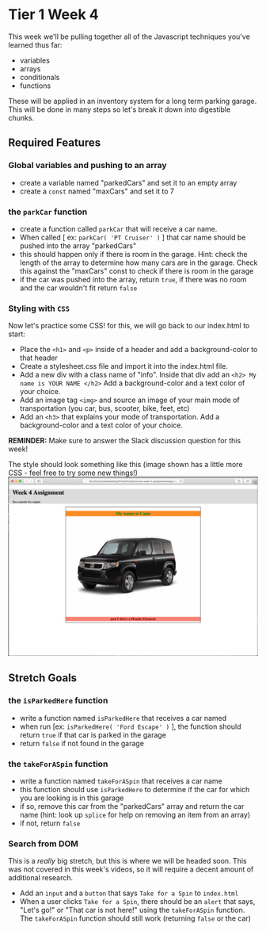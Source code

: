 # Tier 1 Week 4

This week we'll be pulling together all of the Javascript techniques you've learned thus far:

- variables
- arrays
- conditionals
- functions

These will be applied in an inventory system for a long term parking garage. This will be done in many steps so let's break it down into digestible chunks.

## Required Features

### Global variables and pushing to an array

- create a variable named "parkedCars" and set it to an empty array
- create a `const` named "maxCars" and set it to 7

### the `parkCar` function

- create a function called `parkCar` that will receive a car name.
- When called [ ex: `parkCar( 'PT Cruiser' )` ] that car name should be pushed into the array "parkedCars"
- this should happen only if there is room in the garage. Hint: check the length of the array to determine how many cars are in the garage. Check this against the "maxCars" const to check if there is room in the garage
- if the car was pushed into the array, return `true`, if there was no room and the car wouldn't fit return `false`

### Styling with `CSS` 

Now let's practice some CSS! for this, we will go back to our index.html to start:

- Place the `<h1>` and `<p>` inside of a header and add a background-color to that header
- Create a stylesheet.css file and import it into the index.html file.
- Add a new div with a class name of "info". Inside that div add an `<h2> My name is YOUR NAME </h2>` Add a background-color and a text color of your choice.
- Add an image tag `<img>` and source an image of your main mode of transportation (you car, bus, scooter, bike, feet, etc)
- Add an `<h3>` that explains your mode of transportation. Add a background-color and a text color of your choice.

**REMINDER:** Make sure to answer the Slack discussion question for this week!

The style should look something like this (image shown has a little more CSS - feel free to try some new things!)
<img src="./example.png" />


## Stretch Goals

### the `isParkedHere` function

- write a function named `isParkedHere` that receives a car named
- when run [ex: `isParkedHere( 'Ford Escape' )` ], the function should return `true` if that car is parked in the garage
- return `false` if not found in the garage

### the `takeForASpin` function

- write a function named `takeForASpin` that receives a car name
- this function should use `isParkedHere` to determine if the car for which you are looking is in this garage
- if so, remove this car from the "parkedCars" array and return the car name (hint: look up `splice` for help on removing an item from an array)
- if not, return `false`

### Search from DOM

This is a *really* big stretch, but this is where we will be headed soon. This was not covered in this week's videos, so it will require a decent amount of additional research.

- Add an `input` and a `button` that says `Take for a Spin` to `index.html`
- When a user clicks `Take for a Spin`, there should be an `alert` that says, "Let's go!" or "That car is not here!" using the `takeForASpin` function. The `takeForASpin` function should still work (returning `false` or the car)